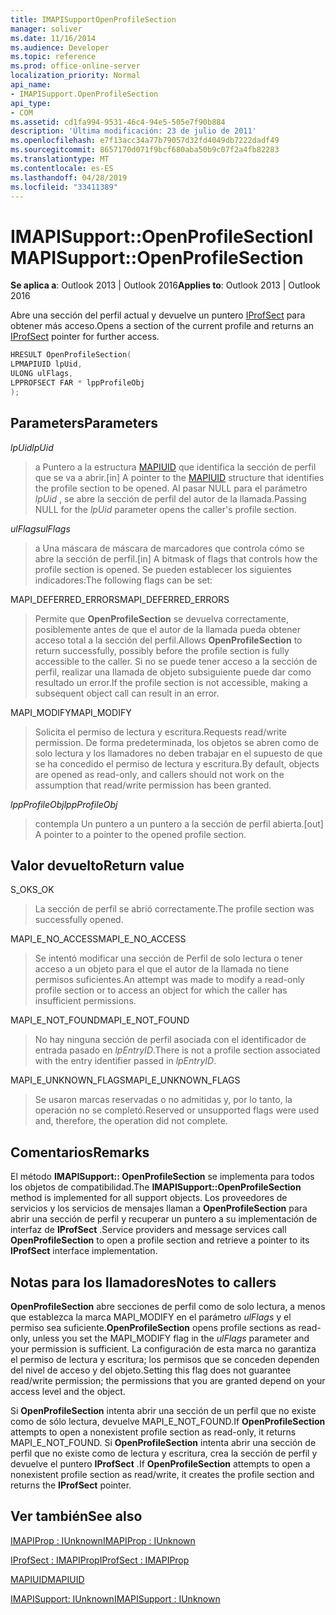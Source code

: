 ```yaml
---
title: IMAPISupportOpenProfileSection
manager: soliver
ms.date: 11/16/2014
ms.audience: Developer
ms.topic: reference
ms.prod: office-online-server
localization_priority: Normal
api_name:
- IMAPISupport.OpenProfileSection
api_type:
- COM
ms.assetid: cd1fa994-9531-46c4-94e5-505e7f90b884
description: 'Última modificación: 23 de julio de 2011'
ms.openlocfilehash: e7f13acc34a77b79057d32fd4049db7222dadf49
ms.sourcegitcommit: 8657170d071f9bcf680aba50b9c07f2a4fb82283
ms.translationtype: MT
ms.contentlocale: es-ES
ms.lasthandoff: 04/28/2019
ms.locfileid: "33411389"
---
```

# <a name="imapisupportopenprofilesection"></a><span data-ttu-id="478eb-103">IMAPISupport::OpenProfileSection</span><span class="sxs-lookup"><span data-stu-id="478eb-103">IMAPISupport::OpenProfileSection</span></span>

  
  
<span data-ttu-id="478eb-104">**Se aplica a**: Outlook 2013 | Outlook 2016</span><span class="sxs-lookup"><span data-stu-id="478eb-104">**Applies to**: Outlook 2013 | Outlook 2016</span></span> 
  
<span data-ttu-id="478eb-105">Abre una sección del perfil actual y devuelve un puntero [IProfSect](iprofsectimapiprop.md) para obtener más acceso.</span><span class="sxs-lookup"><span data-stu-id="478eb-105">Opens a section of the current profile and returns an [IProfSect](iprofsectimapiprop.md) pointer for further access.</span></span> 
  
```cpp
HRESULT OpenProfileSection(
LPMAPIUID lpUid,
ULONG ulFlags,
LPPROFSECT FAR * lppProfileObj
);
```

## <a name="parameters"></a><span data-ttu-id="478eb-106">Parameters</span><span class="sxs-lookup"><span data-stu-id="478eb-106">Parameters</span></span>

 <span data-ttu-id="478eb-107">_lpUid_</span><span class="sxs-lookup"><span data-stu-id="478eb-107">_lpUid_</span></span>
  
> <span data-ttu-id="478eb-108">a Puntero a la estructura [MAPIUID](mapiuid.md) que identifica la sección de perfil que se va a abrir.</span><span class="sxs-lookup"><span data-stu-id="478eb-108">[in] A pointer to the [MAPIUID](mapiuid.md) structure that identifies the profile section to be opened.</span></span> <span data-ttu-id="478eb-109">Al pasar NULL para el parámetro _lpUid_ , se abre la sección de perfil del autor de la llamada.</span><span class="sxs-lookup"><span data-stu-id="478eb-109">Passing NULL for the  _lpUid_ parameter opens the caller's profile section.</span></span> 
    
 <span data-ttu-id="478eb-110">_ulFlags_</span><span class="sxs-lookup"><span data-stu-id="478eb-110">_ulFlags_</span></span>
  
> <span data-ttu-id="478eb-111">a Una máscara de máscara de marcadores que controla cómo se abre la sección de perfil.</span><span class="sxs-lookup"><span data-stu-id="478eb-111">[in] A bitmask of flags that controls how the profile section is opened.</span></span> <span data-ttu-id="478eb-112">Se pueden establecer los siguientes indicadores:</span><span class="sxs-lookup"><span data-stu-id="478eb-112">The following flags can be set:</span></span>
    
<span data-ttu-id="478eb-113">MAPI_DEFERRED_ERRORS</span><span class="sxs-lookup"><span data-stu-id="478eb-113">MAPI_DEFERRED_ERRORS</span></span> 
  
> <span data-ttu-id="478eb-114">Permite que **OpenProfileSection** se devuelva correctamente, posiblemente antes de que el autor de la llamada pueda obtener acceso total a la sección del perfil.</span><span class="sxs-lookup"><span data-stu-id="478eb-114">Allows **OpenProfileSection** to return successfully, possibly before the profile section is fully accessible to the caller.</span></span> <span data-ttu-id="478eb-115">Si no se puede tener acceso a la sección de perfil, realizar una llamada de objeto subsiguiente puede dar como resultado un error.</span><span class="sxs-lookup"><span data-stu-id="478eb-115">If the profile section is not accessible, making a subsequent object call can result in an error.</span></span> 
    
<span data-ttu-id="478eb-116">MAPI_MODIFY</span><span class="sxs-lookup"><span data-stu-id="478eb-116">MAPI_MODIFY</span></span> 
  
> <span data-ttu-id="478eb-117">Solicita el permiso de lectura y escritura.</span><span class="sxs-lookup"><span data-stu-id="478eb-117">Requests read/write permission.</span></span> <span data-ttu-id="478eb-118">De forma predeterminada, los objetos se abren como de solo lectura y los llamadores no deben trabajar en el supuesto de que se ha concedido el permiso de lectura y escritura.</span><span class="sxs-lookup"><span data-stu-id="478eb-118">By default, objects are opened as read-only, and callers should not work on the assumption that read/write permission has been granted.</span></span> 
    
 <span data-ttu-id="478eb-119">_lppProfileObj_</span><span class="sxs-lookup"><span data-stu-id="478eb-119">_lppProfileObj_</span></span>
  
> <span data-ttu-id="478eb-120">contempla Un puntero a un puntero a la sección de perfil abierta.</span><span class="sxs-lookup"><span data-stu-id="478eb-120">[out] A pointer to a pointer to the opened profile section.</span></span>
    
## <a name="return-value"></a><span data-ttu-id="478eb-121">Valor devuelto</span><span class="sxs-lookup"><span data-stu-id="478eb-121">Return value</span></span>

<span data-ttu-id="478eb-122">S_OK</span><span class="sxs-lookup"><span data-stu-id="478eb-122">S_OK</span></span> 
  
> <span data-ttu-id="478eb-123">La sección de perfil se abrió correctamente.</span><span class="sxs-lookup"><span data-stu-id="478eb-123">The profile section was successfully opened.</span></span>
    
<span data-ttu-id="478eb-124">MAPI_E_NO_ACCESS</span><span class="sxs-lookup"><span data-stu-id="478eb-124">MAPI_E_NO_ACCESS</span></span> 
  
> <span data-ttu-id="478eb-125">Se intentó modificar una sección de Perfil de solo lectura o tener acceso a un objeto para el que el autor de la llamada no tiene permisos suficientes.</span><span class="sxs-lookup"><span data-stu-id="478eb-125">An attempt was made to modify a read-only profile section or to access an object for which the caller has insufficient permissions.</span></span>
    
<span data-ttu-id="478eb-126">MAPI_E_NOT_FOUND</span><span class="sxs-lookup"><span data-stu-id="478eb-126">MAPI_E_NOT_FOUND</span></span> 
  
> <span data-ttu-id="478eb-127">No hay ninguna sección de perfil asociada con el identificador de entrada pasado en _lpEntryID_.</span><span class="sxs-lookup"><span data-stu-id="478eb-127">There is not a profile section associated with the entry identifier passed in  _lpEntryID_.</span></span>
    
<span data-ttu-id="478eb-128">MAPI_E_UNKNOWN_FLAGS</span><span class="sxs-lookup"><span data-stu-id="478eb-128">MAPI_E_UNKNOWN_FLAGS</span></span> 
  
> <span data-ttu-id="478eb-129">Se usaron marcas reservadas o no admitidas y, por lo tanto, la operación no se completó.</span><span class="sxs-lookup"><span data-stu-id="478eb-129">Reserved or unsupported flags were used and, therefore, the operation did not complete.</span></span>
    
## <a name="remarks"></a><span data-ttu-id="478eb-130">Comentarios</span><span class="sxs-lookup"><span data-stu-id="478eb-130">Remarks</span></span>

<span data-ttu-id="478eb-131">El método **IMAPISupport:: OpenProfileSection** se implementa para todos los objetos de compatibilidad.</span><span class="sxs-lookup"><span data-stu-id="478eb-131">The **IMAPISupport::OpenProfileSection** method is implemented for all support objects.</span></span> <span data-ttu-id="478eb-132">Los proveedores de servicios y los servicios de mensajes llaman a **OpenProfileSection** para abrir una sección de perfil y recuperar un puntero a su implementación de interfaz de **IProfSect** .</span><span class="sxs-lookup"><span data-stu-id="478eb-132">Service providers and message services call **OpenProfileSection** to open a profile section and retrieve a pointer to its **IProfSect** interface implementation.</span></span> 
  
## <a name="notes-to-callers"></a><span data-ttu-id="478eb-133">Notas para los llamadores</span><span class="sxs-lookup"><span data-stu-id="478eb-133">Notes to callers</span></span>

 <span data-ttu-id="478eb-134">**OpenProfileSection** abre secciones de perfil como de solo lectura, a menos que establezca la marca MAPI_MODIFY en el parámetro _ulFlags_ y el permiso sea suficiente.</span><span class="sxs-lookup"><span data-stu-id="478eb-134">**OpenProfileSection** opens profile sections as read-only, unless you set the MAPI_MODIFY flag in the  _ulFlags_ parameter and your permission is sufficient.</span></span> <span data-ttu-id="478eb-135">La configuración de esta marca no garantiza el permiso de lectura y escritura; los permisos que se conceden dependen del nivel de acceso y del objeto.</span><span class="sxs-lookup"><span data-stu-id="478eb-135">Setting this flag does not guarantee read/write permission; the permissions that you are granted depend on your access level and the object.</span></span> 
  
<span data-ttu-id="478eb-136">Si **OpenProfileSection** intenta abrir una sección de un perfil que no existe como de sólo lectura, devuelve MAPI_E_NOT_FOUND.</span><span class="sxs-lookup"><span data-stu-id="478eb-136">If **OpenProfileSection** attempts to open a nonexistent profile section as read-only, it returns MAPI_E_NOT_FOUND.</span></span> <span data-ttu-id="478eb-137">Si **OpenProfileSection** intenta abrir una sección de perfil que no existe como de lectura y escritura, crea la sección de perfil y devuelve el puntero **IProfSect** .</span><span class="sxs-lookup"><span data-stu-id="478eb-137">If **OpenProfileSection** attempts to open a nonexistent profile section as read/write, it creates the profile section and returns the **IProfSect** pointer.</span></span> 
  
## <a name="see-also"></a><span data-ttu-id="478eb-138">Ver también</span><span class="sxs-lookup"><span data-stu-id="478eb-138">See also</span></span>



[<span data-ttu-id="478eb-139">IMAPIProp : IUnknown</span><span class="sxs-lookup"><span data-stu-id="478eb-139">IMAPIProp : IUnknown</span></span>](imapipropiunknown.md)
  
[<span data-ttu-id="478eb-140">IProfSect : IMAPIProp</span><span class="sxs-lookup"><span data-stu-id="478eb-140">IProfSect : IMAPIProp</span></span>](iprofsectimapiprop.md)
  
[<span data-ttu-id="478eb-141">MAPIUID</span><span class="sxs-lookup"><span data-stu-id="478eb-141">MAPIUID</span></span>](mapiuid.md)
  
[<span data-ttu-id="478eb-142">IMAPISupport: IUnknown</span><span class="sxs-lookup"><span data-stu-id="478eb-142">IMAPISupport : IUnknown</span></span>](imapisupportiunknown.md)

